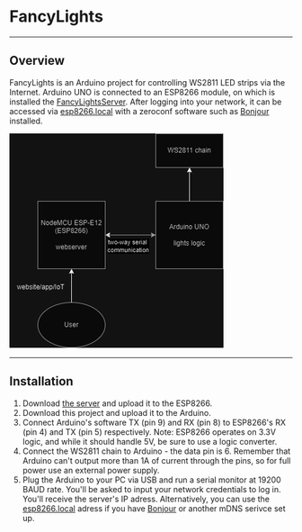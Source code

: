 # FancyLights
___
## Overview
FancyLights is an Arduino project for controlling WS2811 LED strips via the Internet. Arduino UNO is connected to an ESP8266 module, on which is installed the [FancyLightsServer](https://github.com/kbolembach/FancyLightsServer). After logging into your network, it can be accessed via [esp8266.local](esp8266.local) with a zeroconf software such as [Bonjour](https://en.wikipedia.org/wiki/Bonjour_(software)) installed. 

![Flowchart](flowchart.png)

___
## Installation
1. Download [the server](https://github.com/kbolembach/FancyLightsServer) and upload it to the ESP8266.
2. Download this project and upload it to the Arduino.
3. Connect Arduino's software TX (pin 9) and RX (pin 8) to ESP8266's RX (pin 4) and TX (pin 5) respectively. Note: ESP8266 operates on 3.3V logic, and while it should handle 5V, be sure to use a logic converter.
4. Connect the WS2811 chain to Arduino - the data pin is 6. Remember that Arduino can't output more than 1A of current through the pins, so for full power use an external power supply.
5. Plug the Arduino to your PC via USB and run a serial monitor at 19200 BAUD rate. You'll be asked to input your network credentials to log in. You'll receive the server's IP adress.
Alternatively, you can use the [esp8266.local](esp8266.local) adress if you have [Bonjour](https://developer.apple.com/bonjour/) or another mDNS serivce set up.